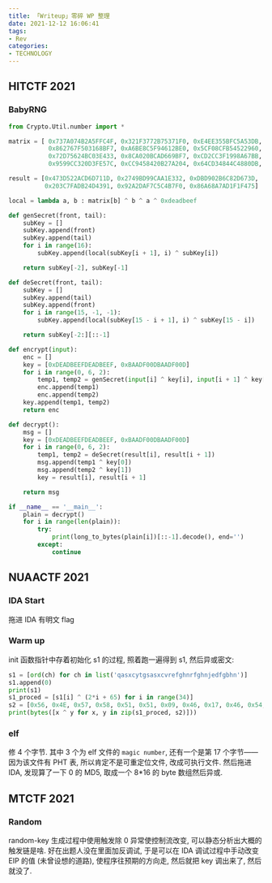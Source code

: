 ```yaml
---
title: 「Writeup」零碎 WP 整理
date: 2021-12-12 16:06:41
tags:
- Rev
categories:
- TECHNOLOGY
---
```


## HITCTF 2021

### BabyRNG

```python
from Crypto.Util.number import *

matrix = [ 0x737A074B2A5FFC4F, 0x321F3772B75371F0, 0xE4EE355BFC5A53DB, 0xA77F3B3A1705B5EB,
           0x862767F503168BF7, 0xA6BE8C5F94612BE0, 0x5CF08CFB54522960, 0x26E77E8A70492CF6,
           0x72D75624BC03E433, 0x8CA020BCAD669BF7, 0xCD2CC3F1998A67BB, 0x885FC05F86ABFB0,
           0x9599CC320D3FE57C, 0xCC9458420B27A204, 0x64CD34844C4880DB, 0x8C40FEB2DB68D66C]

result = [0x473D522ACD6D711D, 0x2749BD99CAA1E332, 0xDBD902B6C82D673D,
          0x203C7FADB24D4391, 0x92A2DAF7C5C4B7F0, 0x86A68A7AD1F1F475]

local = lambda a, b : matrix[b] ^ b ^ a ^ 0xdeadbeef

def genSecret(front, tail):
    subKey = []
    subKey.append(front)
    subKey.append(tail)
    for i in range(16):
        subKey.append(local(subKey[i + 1], i) ^ subKey[i])

    return subKey[-2], subKey[-1]

def deSecret(front, tail):
    subKey = []
    subKey.append(tail)
    subKey.append(front)
    for i in range(15, -1, -1):
        subKey.append(local(subKey[15 - i + 1], i) ^ subKey[15 - i])

    return subKey[-2:][::-1]

def encrypt(input):
    enc = []
    key = [0xDEADBEEFDEADBEEF, 0xBAADF00DBAADF00D]
    for i in range(0, 6, 2):
        temp1, temp2 = genSecret(input[i] ^ key[i], input[i + 1] ^ key[i + 1])
        enc.append(temp1)
        enc.append(temp2)
    key.append(temp1, temp2)
    return enc

def decrypt():
    msg = []
    key = [0xDEADBEEFDEADBEEF, 0xBAADF00DBAADF00D]
    for i in range(0, 6, 2):
        temp1, temp2 = deSecret(result[i], result[i + 1])
        msg.append(temp1 ^ key[0])
        msg.append(temp2 ^ key[1])
        key = result[i], result[i + 1]

    return msg

if __name__ == '__main__':
    plain = decrypt()
    for i in range(len(plain)):
        try:
            print(long_to_bytes(plain[i])[::-1].decode(), end='')
        except:
            continue
```

## NUAACTF 2021

### IDA Start

拖进 IDA 有明文 flag

### Warm up

init 函数指针中存着初始化 s1 的过程, 照着跑一遍得到 s1, 然后异或密文:

```python
s1 = [ord(ch) for ch in list('qasxcytgsasxcvrefghnrfghnjedfgbhn')]
s1.append(0)
print(s1)
s1_proced = [s1[i] ^ (2*i + 65) for i in range(34)]
s2 = [0x56, 0x4E, 0x57, 0x58, 0x51, 0x51, 0x09, 0x46, 0x17, 0x46, 0x54, 0x5A, 0x59, 0x59, 0x1F, 0x48, 0x32, 0x5B, 0x6B, 0x7C, 0x75, 0x6E, 0x7E, 0x6E, 0x2F, 0x77, 0x4F, 0x7A, 0x71, 0x43, 0x2B, 0x26, 0x89, 0xFE]
print(bytes([x ^ y for x, y in zip(s1_proced, s2)]))
```

### elf

修 4 个字节. 其中 3 个为 elf 文件的 `magic number`, 还有一个是第 17 个字节——因为该文件有 PHT 表, 所以肯定不是可重定位文件, 改成可执行文件. 然后拖进 IDA, 发现算了一下 0 的 MD5, 取成一个 8*16 的 byte 数组然后异或.

## MTCTF 2021

### Random

random-key 生成过程中使用触发除 0 异常使控制流改变, 可以静态分析出大概的触发链是啥. 好在出题人没在里面加反调试, 于是可以在 IDA 调试过程中手动改变 EIP 的值 (未曾设想的道路), 使程序往预期的方向走, 然后就把 key 调出来了, 然后就没了.
